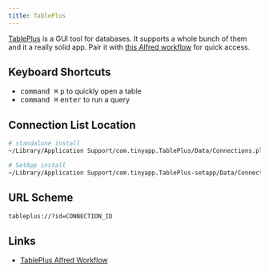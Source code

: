 ```yaml
---
title: TablePlus
---
```


[TablePlus](https://tableplus.com/) is a GUI tool for databases. It supports a whole bunch of them and it a really solid app. Pair it with [this Alfred workflow](https://github.com/rknightuk/alfred-workflows/tree/main/workflows/table-plus) for quick access.

## Keyboard Shortcuts

- <kbd>command ⌘</kbd> <kbd>p</kbd> to quickly open a table
- <kbd>command ⌘</kbd> <kbd>enter</kbd> to run a query

## Connection List Location

```bash
# standalone install
~/Library/Application Support/com.tinyapp.TablePlus/Data/Connections.plist

# SetApp install
~/Library/Application Support/com.tinyapp.TablePlus-setapp/Data/Connections.plist
```

## URL Scheme

```bash
tableplus://?id=CONNECTION_ID
```

## Links

- [TablePlus Alfred Workflow](https://github.com/rknightuk/alfred-workflows/tree/main/workflows/table-plus)
